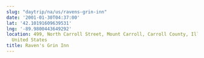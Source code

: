```yaml
---
slug: "daytrip/na/us/ravens-grin-inn"
date: '2001-01-30T04:37:00'
lat: '42.10191609639531'
lng: '-89.9800443649292'
location: 499, North Carroll Street, Mount Carroll, Carroll County, Illinois, 61053,
  United States
title: Raven's Grin Inn
---
```




